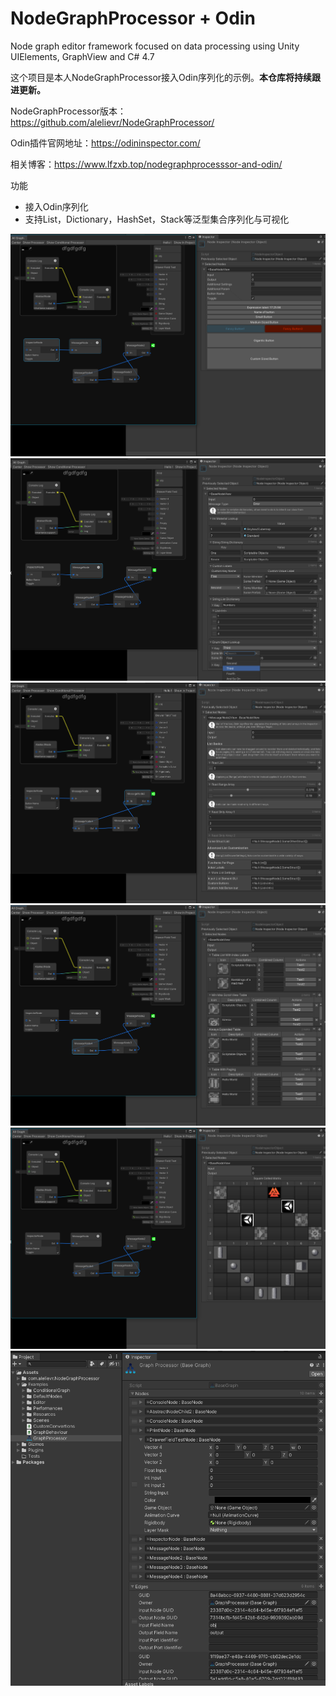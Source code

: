 # NodeGraphProcessor + Odin
Node graph editor framework focused on data processing using Unity UIElements, GraphView and C# 4.7

这个项目是本人NodeGraphProcessor接入Odin序列化的示例。**本仓库将持续跟进更新。**

NodeGraphProcessor版本：https://github.com/alelievr/NodeGraphProcessor/

Odin插件官网地址：https://odininspector.com/

相关博客：https://www.lfzxb.top/nodegraphprocesssor-and-odin/

功能

 - 接入Odin序列化
 - 支持List，Dictionary，HashSet，Stack等泛型集合序列化与可视化

![](./Pngs/QQ截图20210404172603.png)
![](./Pngs/QQ截图20210404172629.png)
![](./Pngs/QQ截图20210404172705.png)
![](./Pngs/QQ截图20210404172717.png)
![](./Pngs/QQ截图20210404172725.png)
![](./Pngs/QQ截图20210404172956.png)
